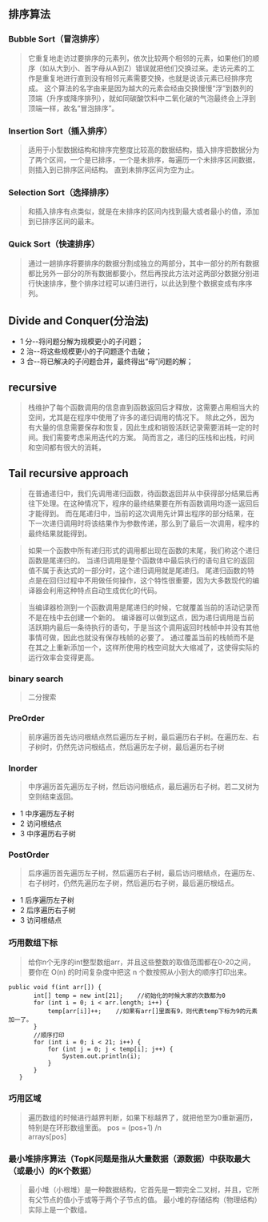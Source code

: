 ## 排序算法
### Bubble Sort（冒泡排序）
> 它重复地走访过要排序的元素列，依次比较两个相邻的元素，如果他们的顺序（如从大到小、首字母从A到Z）错误就把他们交换过来。走访元素的工作是重复地进行直到没有相邻元素需要交换，也就是说该元素已经排序完成。
这个算法的名字由来是因为越大的元素会经由交换慢慢“浮”到数列的顶端（升序或降序排列），就如同碳酸饮料中二氧化碳的气泡最终会上浮到顶端一样，故名“冒泡排序”。
[](../../jb-app/jb-algorithem/src/main/java/algorithem/problem74/BubbleSort.java)

### Insertion Sort（插入排序）
> 适用于小型数据结构和排序完整度比较高的数据结构，插入排序把数据分为了两个区间，一个是已排序，一个是未排序，每遍历一个未排序区间数据，则插入到已排序区间结构。
直到未排序区间为空为止。
[](../../jb-app/jb-algorithem/src/main/java/algorithem/problem76/InsertionSort.java)

### Selection Sort（选择排序）
> 和插入排序有点类似，就是在未排序的区间内找到最大或者最小的值，添加到已排序区间的最末。
[](../../jb-app/jb-algorithem/src/main/java/algorithem/problem75/SelectionSort.java)

### Quick Sort（快速排序）
> 通过一趟排序将要排序的数据分割成独立的两部分，其中一部分的所有数据都比另外一部分的所有数据都要小，然后再按此方法对这两部分数据分别进行快速排序，整个排序过程可以递归进行，以此达到整个数据变成有序序列。

## Divide and Conquer(分治法)
- 1 分--将问题分解为规模更小的子问题； 
- 2 治--将这些规模更小的子问题逐个击破；     
- 3 合--将已解决的子问题合并，最终得出“母”问题的解； 

## recursive
>  栈维护了每个函数调用的信息直到函数返回后才释放，这需要占用相当大的空间，尤其是在程序中使用了许多的递归调用的情况下。
除此之外，因为有大量的信息需要保存和恢复，因此生成和销毁活跃记录需要消耗一定的时间。我们需要考虑采用迭代的方案。
简而言之，递归的压栈和出栈，时间和空间都有很大的消耗，

## Tail recursive approach
> 在普通递归中，我们先调用递归函数，待函数返回并从中获得部分结果后再往下处理。在这种情况下，程序的最终结果要在所有函数调用均逐一返回后才能得到。
而在尾递归中，当前的这次调用先计算出程序的部分结果，在下一次递归调用时将该结果作为参数传递，那么到了最后一次调用，程序的最终结果就能得到。

> 如果一个函数中所有递归形式的调用都出现在函数的末尾，我们称这个递归函数是尾递归的。
当递归调用是整个函数体中最后执行的语句且它的返回值不属于表达式的一部分时，这个递归调用就是尾递归。
尾递归函数的特点是在回归过程中不用做任何操作，这个特性很重要，因为大多数现代的编译器会利用这种特点自动生成优化的代码。

> 当编译器检测到一个函数调用是尾递归的时候，它就覆盖当前的活动记录而不是在栈中去创建一个新的。
编译器可以做到这点，因为递归调用是当前活跃期内最后一条待执行的语句，于是当这个调用返回时栈帧中并没有其他事情可做，因此也就没有保存栈帧的必要了。
通过覆盖当前的栈帧而不是在其之上重新添加一个，这样所使用的栈空间就大大缩减了，这使得实际的运行效率会变得更高。
[](../../../jb-app/jb-algorithem/src/main/java/algorithem/problem9/Factorial.java)

### binary search
> 二分搜索

### PreOrder
> 前序遍历首先访问根结点然后遍历左子树，最后遍历右子树。在遍历左、右子树时，仍然先访问根结点，然后遍历左子树，最后遍历右子树

### Inorder
> 中序遍历首先遍历左子树，然后访问根结点，最后遍历右子树。若二叉树为空则结束返回。
- 1 中序遍历左子树
- 2 访问根结点
- 3 中序遍历右子树

### PostOrder
> 后序遍历首先遍历左子树，然后遍历右子树，最后访问根结点，在遍历左、右子树时，仍然先遍历左子树，然后遍历右子树，最后遍历根结点。
- 1 后序遍历左子树
- 2 后序遍历右子树
- 3 访问根结点

### 巧用数组下标
> 给你n个无序的int整型数组arr，并且这些整数的取值范围都在0-20之间，要你在 O(n) 的时间复杂度中把这 n 个数按照从小到大的顺序打印出来。
```java_holder_method_tree
public void f(int arr[]) {
       int[] temp = new int[21];    //初始化的时候大家的次数都为0
       for (int i = 0; i < arr.length; i++) {
           temp[arr[i]]++;    //如果有arr[]里面有9，则代表temp下标为9的元素加一了。
       }
       //顺序打印
       for (int i = 0; i < 21; i++) { 
           for (int j = 0; j < temp[i]; j++) {
               System.out.println(i);
           }
       }
   }
```

### 巧用区域
> 遍历数组的时候进行越界判断，如果下标越界了，就把他至为0重新遍历，特别是在环形数组里面。
pos = (pos+1) /n    
arrays[pos]    

### 最小堆排序算法（TopK问题是指从大量数据（源数据）中获取最大（或最小）的K个数据）
> 最小堆（小根堆）是一种数据结构，它首先是一颗完全二叉树，并且，它所有父节点的值小于或等于两个子节点的值。
最小堆的存储结构（物理结构）实际上是一个数组。




















